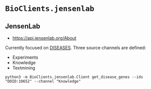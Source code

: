 # `BioClients.jensenlab`

## JensenLab

* <https://api.jensenlab.org/About>

Currently focused on [DISEASES](https://diseases.jensenlab.org/).
Three source channels are defined:

* Experiments
* Knowledge
* Textmining

```
python3 -m BioClients.jensenlab.Client get_disease_genes --ids "DOID:10652" --channel "Knowledge"
```
